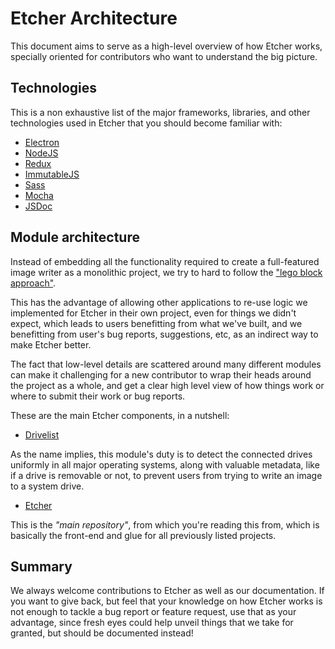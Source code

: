 Etcher Architecture
===================

This document aims to serve as a high-level overview of how Etcher works,
specially oriented for contributors who want to understand the big picture.

Technologies
------------

This is a non exhaustive list of the major frameworks, libraries, and other
technologies used in Etcher that you should become familiar with:

- [Electron][electron]
- [NodeJS][nodejs]
- [Redux][redux]
- [ImmutableJS][immutablejs]
- [Sass][sass]
- [Mocha][mocha]
- [JSDoc][jsdoc]

Module architecture
-------------------

Instead of embedding all the functionality required to create a full-featured
image writer as a monolithic project, we try to hard to follow the ["lego block
approach"][lego-blocks].

This has the advantage of allowing other applications to re-use logic we
implemented for Etcher in their own project, even for things we didn't expect,
which leads to users benefitting from what we've built, and we benefitting from
user's bug reports, suggestions, etc, as an indirect way to make Etcher better.

The fact that low-level details are scattered around many different modules can
make it challenging for a new contributor to wrap their heads around the
project as a whole, and get a clear high level view of how things work or where
to submit their work or bug reports.

These are the main Etcher components, in a nutshell:

- [Drivelist](https://github.com/balena-io-modules/drivelist)

As the name implies, this module's duty is to detect the connected drives
uniformly in all major operating systems, along with valuable metadata, like if
a drive is removable or not, to prevent users from trying to write an image to
a system drive.

- [Etcher](https://github.com/balena-io/etcher)

This is the *"main repository"*, from which you're reading this from, which is
basically the front-end and glue for all previously listed projects.

Summary
-------

We always welcome contributions to Etcher as well as our documentation. If you
want to give back, but feel that your knowledge on how Etcher works is not
enough to tackle a bug report or feature request, use that as your advantage,
since fresh eyes could help unveil things that we take for granted, but should
be documented instead!

[lego-blocks]: https://github.com/sindresorhus/ama/issues/10#issuecomment-117766328
[exit-codes]: https://github.com/balena-io/etcher/blob/master/lib/shared/exit-codes.ts
[gui-dir]: https://github.com/balena-io/etcher/tree/master/lib/gui
[electron]: https://www.electronjs.org
[nodejs]: https://nodejs.org
[redux]: https://redux.js.org
[immutablejs]: https://immutable-js.com
[sass]: https://sass-lang.com
[mocha]: https://mochajs.org
[jsdoc]: https://jsdoc.app

